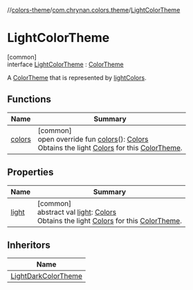 //[colors-theme](../../../index.md)/[com.chrynan.colors.theme](../index.md)/[LightColorTheme](index.md)

# LightColorTheme

[common]\
interface [LightColorTheme](index.md) : [ColorTheme](../-color-theme/index.md)

A [ColorTheme](../-color-theme/index.md) that is represented by [lightColors](../light-colors.md).

## Functions

| Name | Summary |
|---|---|
| [colors](colors.md) | [common]<br>open override fun [colors](colors.md)(): [Colors](../-colors/index.md)<br>Obtains the light [Colors](../-colors/index.md) for this [ColorTheme](../-color-theme/index.md). |

## Properties

| Name | Summary |
|---|---|
| [light](light.md) | [common]<br>abstract val [light](light.md): [Colors](../-colors/index.md)<br>Obtains the light [Colors](../-colors/index.md) for this [ColorTheme](../-color-theme/index.md). |

## Inheritors

| Name |
|---|
| [LightDarkColorTheme](../-light-dark-color-theme/index.md) |
